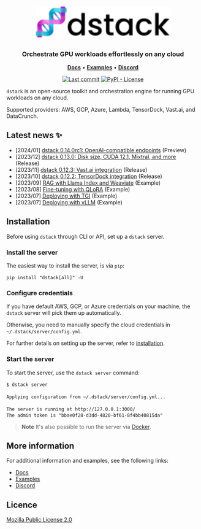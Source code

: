 <div align="center">
<h1 align="center">
  <a target="_blank" href="https://dstack.ai">
    <picture>
      <source media="(prefers-color-scheme: dark)" srcset="https://raw.githubusercontent.com/dstackai/dstack/master/docs/assets/images/dstack-logo-dark.svg"/>
      <img alt="dstack" src="https://raw.githubusercontent.com/dstackai/dstack/master/docs/assets/images/dstack-logo.svg" width="350px"/>
    </picture>
  </a>
</h1>

<h3 align="center">
Orchestrate GPU workloads effortlessly on any cloud
</h3>

<p align="center">
<a href="https://dstack.ai/docs" target="_blank"><b>Docs</b></a> •
<a href="https://dstack.ai/examples" target="_blank"><b>Examples</b></a> •
<a href="https://discord.gg/u8SmfwPpMd" target="_blank"><b>Discord</b></a>
</p>

[![Last commit](https://img.shields.io/github/last-commit/dstackai/dstack?style=flat-square)](https://github.com/dstackai/dstack/commits/)
[![PyPI - License](https://img.shields.io/pypi/l/dstack?style=flat-square&color=blue)](https://github.com/dstackai/dstack/blob/master/LICENSE.md)
</div>

`dstack` is an open-source toolkit and orchestration engine for running GPU workloads 
on any cloud. 

Supported providers: AWS, GCP, Azure, Lambda, TensorDock, Vast.ai, and DataCrunch.

## Latest news ✨

- [2024/01] [dstack 0.14.0rc1: OpenAI-compatible endpoints](https://dstack.ai/blog/2024/01/19/openai-endpoints-preview/) (Preview)
- [2023/12] [dstack 0.13.0: Disk size, CUDA 12.1, Mixtral, and more](https://dstack.ai/blog/2023/12/22/disk-size-cuda-12-1-mixtral-and-more/) (Release)
- [2023/11] [dstack 0.12.3: Vast.ai integration](https://dstack.ai/blog/2023/11/21/vastai/) (Release)
- [2023/10] [dstack 0.12.2: TensorDock integration](https://dstack.ai/blog/2023/10/31/tensordock/) (Release)
- [2023/09] [RAG with Llama Index and Weaviate](https://dstack.ai/examples/llama-index/) (Example)
- [2023/08] [Fine-tuning with QLoRA](https://dstack.ai/examples/qlora/) (Example)
- [2023/07] [Deploying with TGI](https://dstack.ai/examples/tgi) (Example)
- [2023/07] [Deploying with vLLM](https://dstack.ai/examples/vllm) (Example)

## Installation

Before using `dstack` through CLI or API, set up a `dstack` server.

### Install the server
    
The easiest way to install the server, is via `pip`:

```shell
pip install "dstack[all]" -U
```

### Configure credentials

If you have default AWS, GCP, or Azure credentials on your machine, the `dstack` server will pick them up automatically.

Otherwise, you need to manually specify the cloud credentials in `~/.dstack/server/config.yml`.

For further details on setting up the server, refer to [installation](https://dstack.ai/docs/installation/).

### Start the server

To start the server, use the `dstack server` command:

<div class="termy">

```shell
$ dstack server

Applying configuration from ~/.dstack/server/config.yml...

The server is running at http://127.0.0.1:3000/
The admin token is "bbae0f28-d3dd-4820-bf61-8f4bb40815da"
```

</div>

> **Note**
> It's also possible to run the server via [Docker](https://hub.docker.com/r/dstackai/dstack).

## More information

For additional information and examples, see the following links:

- [Docs](https://dstack.ai/docs)
- [Examples](https://dstack.ai/examples)
- [Discord](https://discord.gg/u8SmfwPpMd)

## Licence

[Mozilla Public License 2.0](LICENSE.md)

